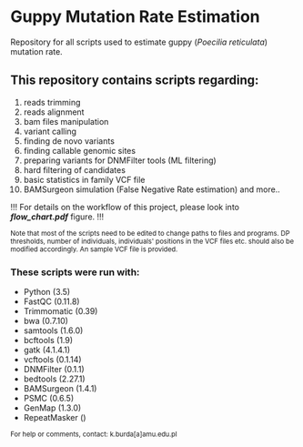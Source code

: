 # Guppy Mutation Rate Estimation
Repository for all scripts used to estimate guppy (*Poecilia reticulata*) mutation rate.

## This repository contains scripts regarding:
1) reads trimming
2) reads alignment
3) bam files manipulation
4) variant calling
6) finding de novo variants
7) finding callable genomic sites
8) preparing variants for DNMFilter tools (ML filtering)
9) hard filtering of candidates
10) basic statistics in family VCF file
11) BAMSurgeon simulation (False Negative Rate estimation)
and more..

!!! For details on the workflow of this project, please look into ***flow_chart.pdf*** figure. !!!

<sub>Note that most of the scripts need to be edited to change paths to files and programs. DP thresholds, number of individuals, individuals' positions in the VCF files etc. should also be modified accordingly. An sample VCF file is provided. <sub>

### These scripts were run with:
  - Python (3.5)
  - FastQC (0.11.8)
  - Trimmomatic (0.39)
  - bwa (0.7.10)
  - samtools (1.6.0)
  - bcftools (1.9)
  - gatk (4.1.4.1)
  - vcftools (0.1.14)
  - DNMFilter (0.1.1)
  - bedtools (2.27.1)
  - BAMSurgeon (1.4.1)
  - PSMC (0.6.5)
  - GenMap (1.3.0)
  - RepeatMasker ()

<sub>For help or comments, contact: k.burda[a]amu.edu.pl<sub>
